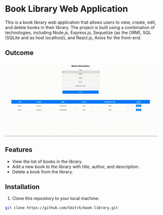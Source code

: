 # Book Library Web Application

This is a book library web application that allows users to view, create, edit, and delete books in their library. The project is built using a combination of technologies, including Node.js, Express.js, Sequelize (as the ORM), SQL (SQLite and as host localhost), and React.js, Axios for the front-end.

## Outcome 
![Overview](./overview.gif)


## Features

- View the list of books in the library.
- Add a new book to the library with title, author, and description.
- Delete a book from the library.

## Installation

1. Clone this repository to your local machine:

```bash
git clone https://github.com/Sdztrk/book-library.git
